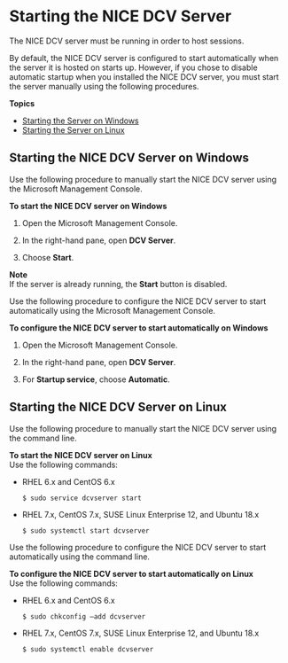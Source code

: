 # Starting the NICE DCV Server<a name="manage-start"></a>

The NICE DCV server must be running in order to host sessions\.

By default, the NICE DCV server is configured to start automatically when the server it is hosted on starts up\. However, if you chose to disable automatic startup when you installed the NICE DCV server, you must start the server manually using the following procedures\.

**Topics**
+ [Starting the Server on Windows](#manage-start-windows)
+ [Starting the Server on Linux](#manage-start-linux)

## Starting the NICE DCV Server on Windows<a name="manage-start-windows"></a>

Use the following procedure to manually start the NICE DCV server using the Microsoft Management Console\.

**To start the NICE DCV server on Windows**

1. Open the Microsoft Management Console\.

1. In the right\-hand pane, open **DCV Server**\.

1. Choose **Start**\.

**Note**  
If the server is already running, the **Start** button is disabled\.

Use the following procedure to configure the NICE DCV server to start automatically using the Microsoft Management Console\.

**To configure the NICE DCV server to start automatically on Windows**

1. Open the Microsoft Management Console\.

1. In the right\-hand pane, open **DCV Server**\.

1. For **Startup service**, choose **Automatic**\.

## Starting the NICE DCV Server on Linux<a name="manage-start-linux"></a>

Use the following procedure to manually start the NICE DCV server using the command line\.

**To start the NICE DCV server on Linux**  
Use the following commands:
+ RHEL 6\.x and CentOS 6\.x

  ```
  $ sudo service dcvserver start
  ```
+ RHEL 7\.x, CentOS 7\.x, SUSE Linux Enterprise 12, and Ubuntu 18\.x

  ```
  $ sudo systemctl start dcvserver
  ```

Use the following procedure to configure the NICE DCV server to start automatically using the command line\.

**To configure the NICE DCV server to start automatically on Linux**  
Use the following commands:
+ RHEL 6\.x and CentOS 6\.x

  ```
  $ sudo chkconfig —add dcvserver
  ```
+ RHEL 7\.x, CentOS 7\.x, SUSE Linux Enterprise 12, and Ubuntu 18\.x

  ```
  $ sudo systemctl enable dcvserver
  ```